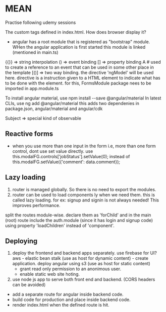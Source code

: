 # MEAN
Practise following udemy sessions

The  custom tags defined in index.html. How does browser display it?
 - angular has a root module that is registered as "bootstrap" module. WHen the angular application is first started this module is linked (mentioned in main.ts)

{{}} => string interpolation
 () => event binding
 [] => property binding
 A  # used to create a reference to an event that can be used in some other place in the template
 [()] => two way binding. the directive 'ngModel' will be used here. directive is a instruction given to a HTML element to indicate what has to be done with the element. for this, FormsModule package nees to be imported in app.module.ts

To install angular material, use 
npm install --save @angular/material
In latest CLIs, use ng add @angular/material
this adds two dependenies in package.json, angular/material and angular/cdk

Subject => special kind of observable

Reactive forms
---------------
- when you use more than one input in the form i.e, more than one form control, dont use set value directly. use 
this.modalFG.controls['jobStatus'].setValue(0);
instead of 
this.modalFG.setValue({'comment': data.comment});

Lazy loading
------------
1) router is managed globally. So there is no need to export the modules.
2) router can be used to load components ly when we need them. this is called lazy loading. 
for ex: 
signup and signin is not always needed!
This improves performance.

split the routes module-wise. declare them as 'forChild' and in the main (root) route include the auth.module (since it has login and signup code) using property 'loadChildren' instead of 'component'.

Deploying
---------
1) deploy the frontend and backend apps separately. 
use firebase for UI?
aws - elastic bean stalk (use as host for dynamic content) - create application.
deploy angular using s3 (use as host for static content) 
    - grant read only permission to an anonimous user. 
    - enable static web site hoting.
2) use node js app to serve both front end and backend. (CORS headers can be avoided)
- add a separate route for angular inside backend code.
- build code for production and place inside backend code.
- render index.html when the defined route is hit.